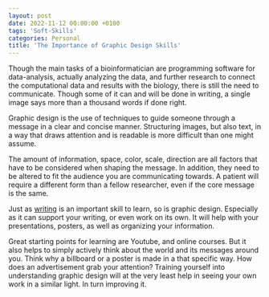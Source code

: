 ```yaml
---
layout: post
date: 2022-11-12 00:00:00 +0100
tags: 'Soft-Skills'
categories: Personal
title: 'The Importance of Graphic Design Skills'
---
```


Though the main tasks of a bioinformatician are programming software for data-analysis, actually analyzing the data, and further research to connect the computational data and results with the biology, there is still the need to communicate. Though some of it can and will be done in writing, a single image says more than a thousand words if done right.

Graphic design is the use of techniques to guide someone through a message in a clear and concise manner. Structuring images, but also text, in a way that draws attention and is readable is more difficult than one might assume.

The amount of information, space, color, scale, direction are all factors that have to be considered when shaping the message. In addition, they need to be altered to fit the audience you are communicating towards. A patient will require a different form than a fellow researcher, even if the core message is the same.

Just as [writing](https://yannickbijl.github.io/posts/the-importance-of-writing-skills/) is an important skill to learn, so is graphic design. Especially as it can support your writing, or even work on its own. It will help with your presentations, posters, as well as organizing your information.

Great starting points for learning are Youtube, and online courses. But it also helps to simply actively think about the world and its messages around you. Think why a billboard or a poster is made in a that specific way. How does an advertisement grab your attention? Training yourself into understanding graphic design will at the very least help in seeing your own work in a similar light. In turn improving it.
